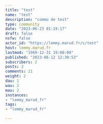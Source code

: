 ```yaml
---
title: "test" 
name: "test"
description: "commu de test"
type: community
date: "2023-06-23 01:19:17"
draft: false
nsfw: false
actor_id: "https://lemmy.marud.fr/c/test"
host: lemmy.marud.fr
lastmod: "1969-12-31 19:00:00"
published: "2023-06-12 12:30:53"
subscribers: 2
posts: 2
comments: 21
weight: 2
dau: 1
wau: 2
mau: 2
instances:
- "lemmy_marud_fr"
tags: 
- "lemmy_marud_fr"

---
```

